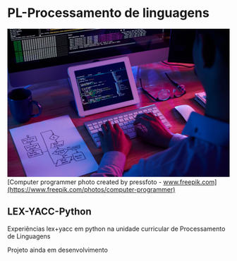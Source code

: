 # PL-Processamento de linguagens  
  
![Computer programmer](professional-programmer-working-late-dark-office_1280x854.jpg "Computer programmer photo")  
[Computer programmer photo created by pressfoto - www.freepik.com](https://www.freepik.com/photos/computer-programmer)  
  
## LEX-YACC-Python  
  
Experiências lex+yacc em python na unidade curricular de Processamento de Linguagens  
  
Projeto ainda em desenvolvimento  
  
    